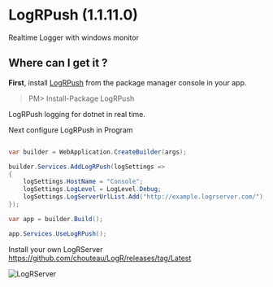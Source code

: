# LogRPush (1.1.11.0)
Realtime Logger with windows monitor 

## Where can I get it ?

**First**, install [LogRPush](https://www.nuget.org/packages/LogRPush) from the package manager console in your app.

> PM> Install-Package LogRPush

LogRPush logging for dotnet in real time.

Next configure LogRPush in Program

```csharp

var builder = WebApplication.CreateBuilder(args);

builder.Services.AddLogRPush(logSettings =>
{
    logSettings.HostName = "Console";
    logSettings.LogLevel = LogLevel.Debug;
    logSettings.LogServerUrlList.Add("http://example.logrserver.com/");
});

var app = builder.Build();

app.Services.UseLogRPush();

```

Install your own LogRServer https://github.com/chouteau/LogR/releases/tag/Latest

![LogRServer](/doc/logrserver.gif)